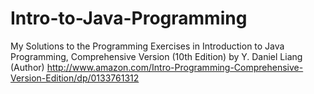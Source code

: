 # Intro-to-Java-Programming
My Solutions to the Programming Exercises in 
Introduction to Java Programming, 
Comprehensive Version (10th Edition) by Y. Daniel Liang (Author)
http://www.amazon.com/Intro-Programming-Comprehensive-Version-Edition/dp/0133761312
